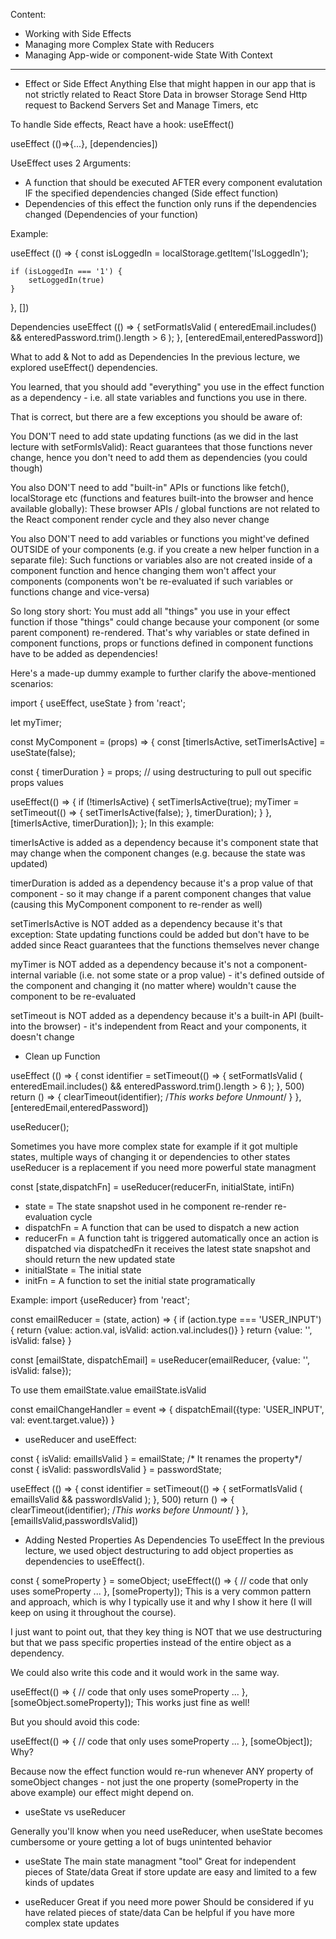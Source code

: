 Content:

- Working with Side Effects
- Managing more Complex State with Reducers
- Managing App-wide or component-wide State With Context

------------------------------------------------------------------------------------

- Effect or Side Effect
Anything Else that might happen in our app that is not strictly related to React
Store Data in browser Storage
Send Http request to Backend Servers
Set and Manage Timers, etc

To handle Side effects, React have a hook: useEffect()

useEffect (()=>{...}, [dependencies])

UseEffect uses 2 Arguments:
* A function that should be executed AFTER every component evalutation IF the specified dependencies changed (Side effect function)
* Dependencies of this effect  the function only runs if the dependencies changed (Dependencies of your function)

Example:

useEffect (() => {
    const isLoggedIn = localStorage.getItem('IsLoggedIn');

    if (isLoggedIn === '1') {
        setLoggedIn(true)
    }

}, [])

Dependencies
useEffect (() => {
    setFormatIsValid (
        enteredEmail.includes() && enteredPassword.trim().length > 6
    );
}, [enteredEmail,enteredPassword])

<!--Dependencies make your code evaluate the properties you pass into the array dependencies, this means this useEffect will run 
in every load just if any dependency changes, otherwise it won't run*/-->

What to add & Not to add as Dependencies
In the previous lecture, we explored useEffect() dependencies.

You learned, that you should add "everything" you use in the effect function as a dependency - i.e. all state variables and functions you use in there.

That is correct, but there are a few exceptions you should be aware of:

You DON'T need to add state updating functions (as we did in the last lecture with setFormIsValid): React guarantees that those functions never change, hence you don't need to add them as dependencies (you could though)

You also DON'T need to add "built-in" APIs or functions like fetch(), localStorage etc (functions and features built-into the browser and hence available globally): These browser APIs / global functions are not related to the React component render cycle and they also never change

You also DON'T need to add variables or functions you might've defined OUTSIDE of your components (e.g. if you create a new helper function in a separate file): Such functions or variables also are not created inside of a component function and hence changing them won't affect your components (components won't be re-evaluated if such variables or functions change and vice-versa)

So long story short: You must add all "things" you use in your effect function if those "things" could change because your component (or some parent component) re-rendered. That's why variables or state defined in component functions, props or functions defined in component functions have to be added as dependencies!

Here's a made-up dummy example to further clarify the above-mentioned scenarios:

import { useEffect, useState } from 'react';
 
let myTimer;
 
const MyComponent = (props) => {
  const [timerIsActive, setTimerIsActive] = useState(false);
 
  const { timerDuration } = props; // using destructuring to pull out specific props values
 
  useEffect(() => {
    if (!timerIsActive) {
      setTimerIsActive(true);
      myTimer = setTimeout(() => {
        setTimerIsActive(false);
      }, timerDuration);
    }
  }, [timerIsActive, timerDuration]);
};
In this example:

timerIsActive is added as a dependency because it's component state that may change when the component changes (e.g. because the state was updated)

timerDuration is added as a dependency because it's a prop value of that component - so it may change if a parent component changes that value (causing this MyComponent component to re-render as well)

setTimerIsActive is NOT added as a dependency because it's that exception: State updating functions could be added but don't have to be added since React guarantees that the functions themselves never change

myTimer is NOT added as a dependency because it's not a component-internal variable (i.e. not some state or a prop value) - it's defined outside of the component and changing it (no matter where) wouldn't cause the component to be re-evaluated

setTimeout is NOT added as a dependency because it's a built-in API (built-into the browser) - it's independent from React and your components, it doesn't change


- Clean up Function

useEffect (() => {
    const identifier = setTimeout(() => {
        setFormatIsValid (
            enteredEmail.includes() && enteredPassword.trim().length > 6
        );
    }, 500)
    return () => {
        clearTimeout(identifier);       /*This works before Unmount*/
    }
}, [enteredEmail,enteredPassword])

<!---------------------------------------------------------------------------------------------------------------useReducer-->

useReducer();

Sometimes you have more complex state for example if it got multiple states, multiple ways of changing it or dependencies to other states
useReducer is a replacement if you need more powerful state managment


const [state,dispatchFn] = useReducer(reducerFn, initialState, intiFn)

- state = The state snapshot used in he component re-render re-evaluation cycle
- dispatchFn = A function that can be used to dispatch a new action
- reducerFn = A function taht is triggered automatically once an action is dispatched via dispatchedFn it receives the latest state snapshot and should return the new updated state
- initialState = The initial state
- initFn = A function to set the initial state programatically

Example:
import {useReducer} from 'react';

const emailReducer = (state, action) => {
    if (action.type === 'USER_INPUT') {
    return {value: action.val, isValid: action.val.includes()} 
    }
    return {value: '', isValid: false}
}

const [emailState, dispatchEmail] = useReducer(emailReducer, {value: '', isValid: false});

To use them
emailState.value
emailState.isValid

const emailChangeHandler = event => {
    dispatchEmail({type: 'USER_INPUT', val: event.target.value})
}

- useReducer and useEffect:

const { isValid: emailIsValid } = emailState;   /* It renames the property*/
const { isValid: passwordIsValid } = passwordState;

useEffect (() => {
    const identifier = setTimeout(() => {
        setFormatIsValid (
            emailIsValid && passwordIsValid
        );
    }, 500)
    return () => {
        clearTimeout(identifier);       /*This works before Unmount*/
    }
}, [emailIsValid,passwordIsValid])

- Adding Nested Properties As Dependencies To useEffect
In the previous lecture, we used object destructuring to add object properties as dependencies to useEffect().

const { someProperty } = someObject;
useEffect(() => {
  // code that only uses someProperty ...
}, [someProperty]);
This is a very common pattern and approach, which is why I typically use it and why I show it here (I will keep on using it throughout the course).

I just want to point out, that they key thing is NOT that we use destructuring but that we pass specific properties instead of the entire object as a dependency.

We could also write this code and it would work in the same way.

useEffect(() => {
  // code that only uses someProperty ...
}, [someObject.someProperty]);
This works just fine as well!

But you should avoid this code:

useEffect(() => {
  // code that only uses someProperty ...
}, [someObject]);
Why?

Because now the effect function would re-run whenever ANY property of someObject changes - not just the one property (someProperty in the above example) our effect might depend on.

- useState vs useReducer

Generally you'll know when you need useReducer, when useState becomes cumbersome or youre getting a lot of bugs unintented behavior

* useState
        The main state managment "tool"
        Great for independent pieces of State/data
        Great if store update are easy and limited to a few kinds of updates

* useReducer
        Great if you need more power
        Should be considered if yu have related pieces of state/data
        Can be helpful if you have more complex state updates
